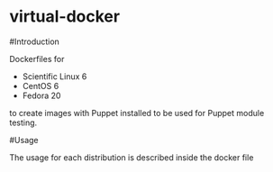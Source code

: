 virtual-docker
==============

#Introduction

Dockerfiles for

* Scientific Linux 6
* CentOS 6
* Fedora 20

to create images with Puppet installed to be used for Puppet
module testing.

#Usage

The usage for each distribution is described inside the docker file

